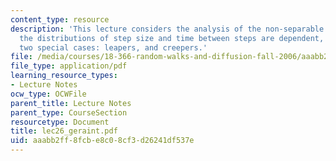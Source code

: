 ```yaml
---
content_type: resource
description: 'This lecture considers the analysis of the non-separable CTRW in which
  the distributions of step size and time between steps are dependent, considering
  two special cases: leapers, and creepers.'
file: /media/courses/18-366-random-walks-and-diffusion-fall-2006/aaabb2ff8fcbe8c08cf3d26241df537e_lec26_geraint.pdf
file_type: application/pdf
learning_resource_types:
- Lecture Notes
ocw_type: OCWFile
parent_title: Lecture Notes
parent_type: CourseSection
resourcetype: Document
title: lec26_geraint.pdf
uid: aaabb2ff-8fcb-e8c0-8cf3-d26241df537e
---
```

